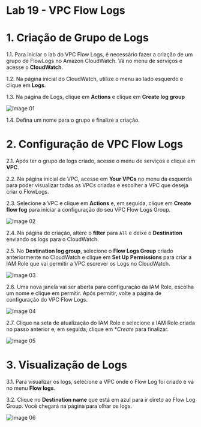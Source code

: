 # Lab 19 - VPC Flow Logs


# 1. Criação de Grupo de Logs

1.1. Para iniciar o lab do VPC Flow Logs, é necessário fazer a criação de um grupo de FlowLogs no Amazon CloudWatch. Vá no menu de serviços e acesse o **CloudWatch**.


1.2. Na página inicial do CloudWatch, utilize o menu ao lado esquerdo e clique em **Logs**.

1.3. Na página  de Logs, clique em **Actions** e clique em **Create log group**

![Image 01](https://d2yblsmsldwfto.cloudfront.net/lab19/lab-19-vpc-flowlogs-01.png)


1.4. Defina um nome para o grupo e finalize a criação.


# 2. Configuração de VPC Flow Logs

2.1. Após ter o grupo de logs criado, acesse o menu de serviços e clique em **VPC**.

2.2. Na página inicial de VPC, acesse em **Your VPCs** no menu da esquerda para poder visualizar todas as VPCs criadas e escolher a VPC que deseja criar o FlowLogs.


2.3. Selecione a VPC e clique em **Actions** e, em seguida, clique em **Create flow fog** para iniciar a configuração do seu VPC Flow Logs Group.

![Image 02](https://d2yblsmsldwfto.cloudfront.net/lab19/lab-19-vpc-flowlogs-02.png)


2.4. Na página de criação, altere o **filter** para ```All``` e deixe o **Destination** enviando os logs para o CloudWatch.

2.5. No **Destination log group**, selecione o **Flow Logs Group** criado anteriormente no CloudWatch e clique em **Set Up Permissions** para criar a IAM Role que vai permitir a VPC escrever os Logs no CloudWatch.

![Image 03](https://d2yblsmsldwfto.cloudfront.net/lab19/lab-19-vpc-flowlogs-03.png)

2.6. Uma nova janela vai ser aberta para configuração da IAM Role, escolha um nome e clique em permitir. Após permitir, volte a página de configuração do VPC Flow Logs.

![Image 04](https://d2yblsmsldwfto.cloudfront.net/lab19/lab-19-vpc-flowlogs-04.png)

2.7. Clique na seta de atualização do IAM Role e selecione a IAM Role criada no passo anterior e, em seguida, clique em **Create* para finalizar.

![Image 05](https://d2yblsmsldwfto.cloudfront.net/lab19/lab-19-vpc-flowlogs-05.png)


# 3. Visualização de Logs

3.1. Para visualizar os logs, selecione a VPC onde o Flow Log foi criado e vá no menu **Flow logs**.

3.2. Clique no **Destination name** que está em azul para ir direto ao Flow Log Group. Você chegará na página para olhar os logs.

![Image 06](https://d2yblsmsldwfto.cloudfront.net/lab19/lab-19-vpc-flowlogs-06.png)

